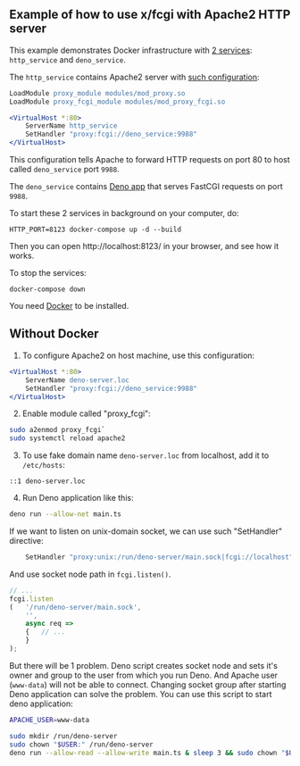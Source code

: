 ## Example of how to use x/fcgi with Apache2 HTTP server

This example demonstrates Docker infrastructure with [2 services](./docker-compose.yaml): `http_service` and `deno_service`.

The `http_service` contains Apache2 server with [such configuration](./infra/http_service/http_service.conf):

```apache
LoadModule proxy_module modules/mod_proxy.so
LoadModule proxy_fcgi_module modules/mod_proxy_fcgi.so

<VirtualHost *:80>
	ServerName http_service
	SetHandler "proxy:fcgi://deno_service:9988"
</VirtualHost>
```

This configuration tells Apache to forward HTTP requests on port 80 to host called `deno_service` port `9988`.

The `deno_service` contains [Deno app](./src/deno_service/backend.ts) that serves FastCGI requests on port `9988`.

To start these 2 services in background on your computer, do:

```
HTTP_PORT=8123 docker-compose up -d --build
```

Then you can open http://localhost:8123/ in your browser, and see how it works.

To stop the services:

```
docker-compose down
```

You need [Docker](https://www.docker.com/) to be installed.

## Without Docker

1. To configure Apache2 on host machine, use this configuration:

```apache
<VirtualHost *:80>
	ServerName deno-server.loc
	SetHandler "proxy:fcgi://deno_service:9988"
</VirtualHost>
```

2. Enable module called "proxy_fcgi":

```bash
sudo a2enmod proxy_fcgi`
sudo systemctl reload apache2
```

3. To use fake domain name `deno-server.loc` from localhost, add it to `/etc/hosts`:

```
::1	deno-server.loc
```

4. Run Deno application like this:

```bash
deno run --allow-net main.ts
```

If we want to listen on unix-domain socket, we can use such "SetHandler" directive:

```apache
	SetHandler "proxy:unix:/run/deno-server/main.sock|fcgi://localhost"
```

And use socket node path in `fcgi.listen()`.

```ts
// ...
fcgi.listen
(	'/run/deno-server/main.sock',
	'',
	async req =>
	{	// ...
	}
);
```

But there will be 1 problem. Deno script creates socket node and sets it's owner and group to the user from which you run Deno.
And Apache user (`www-data`) will not be able to connect.
Changing socket group after starting Deno application can solve the problem.
You can use this script to start deno application:

```bash
APACHE_USER=www-data

sudo mkdir /run/deno-server
sudo chown "$USER:" /run/deno-server
deno run --allow-read --allow-write main.ts & sleep 3 && sudo chown "$USER:$APACHE_USER" /run/deno-server/main.sock; fg
```
